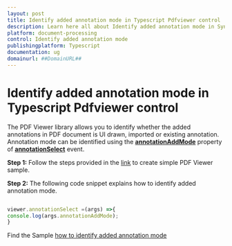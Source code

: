 ```yaml
---
layout: post
title: Identify added annotation mode in Typescript Pdfviewer control | Syncfusion
description: Learn here all about Identify added annotation mode in Syncfusion Typescript Pdfviewer control of Syncfusion Essential JS 2 and more.
platform: document-processing
control: Identify added annotation mode
publishingplatform: Typescript
documentation: ug
domainurl: ##DomainURL##
---
```


# Identify added annotation mode in Typescript Pdfviewer control

The PDF Viewer library allows you to identify whether the added annotations in PDF document is UI drawn, imported or existing annotation. Annotation mode can be identified using the [**annotationAddMode**](https://ej2.syncfusion.com/documentation/api/pdfviewer/#annotationadd) property of [**annotationSelect**](https://ej2.syncfusion.com/documentation/api/pdfviewer/#annotationselect) event.

**Step 1:** Follow the steps provided in the [link](https://help.syncfusion.com/document-processing/pdf/pdf-viewer/javascript-es6/getting-started/) to create simple PDF Viewer sample.

**Step 2:** The following code snippet explains how to identify added annotation mode.

```ts

viewer.annotationSelect =(args) =>{
console.log(args.annotationAddMode);
}

```

Find the Sample [how to identify added annotation mode](https://stackblitz.com/edit/nldhsr?devtoolsheight=33&file=index.ts)

